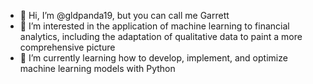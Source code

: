 - 👋 Hi, I’m @gldpanda19, but you can call me Garrett
- 🧠 I’m interested in the application of machine learning to financial analytics, including the adaptation of qualitative data to paint a more comprehensive picture
- 🌱 I’m currently learning how to develop, implement, and optimize machine learning models with Python

<!---
gldpanda19/gldpanda19 is a ✨ special ✨ repository because its `README.md` (this file) appears on your GitHub profile.
You can click the Preview link to take a look at your changes.
--->
